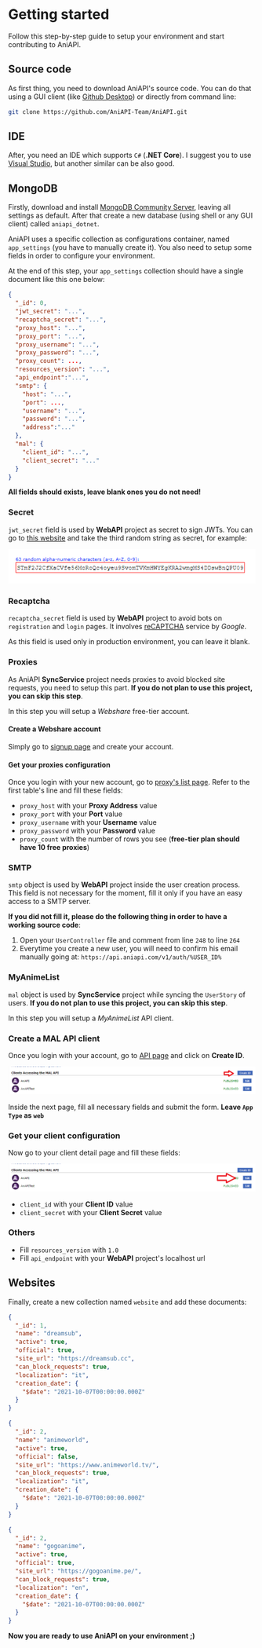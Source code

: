 # Getting started

Follow this step-by-step guide to setup your environment and start contributing to AniAPI.

## Source code

As first thing, you need to download AniAPI's source code. You can do that using a GUI client (like [Github Desktop](https://desktop.github.com/)) or directly from command line:

```bash
git clone https://github.com/AniAPI-Team/AniAPI.git
```

## IDE

After, you need an IDE which supports `C#` (**.NET Core**). I suggest you to use [Visual Studio](https://visualstudio.microsoft.com/it/vs/), but another similar can be also good.

## MongoDB

Firstly, download and install [MongoDB Community Server](https://www.mongodb.com/try/download/community), leaving all settings as default.
After that create a new database (using shell or any GUI client) called `aniapi_dotnet`.

AniAPI uses a specific collection as configurations container, named `app_settings` (you have to manually create it).
You also need to setup some fields in order to configure your environment.

At the end of this step, your `app_settings` collection should have a single document like this one below:

```json
{
  "_id": 0,
  "jwt_secret": "...",
  "recaptcha_secret": "...",
  "proxy_host": "...",
  "proxy_port": "...",
  "proxy_username": "...",
  "proxy_password": "...",
  "proxy_count": ...,
  "resources_version": "...",
  "api_endpoint":"...",
  "smtp": {
    "host": "...",
    "port": ...,
    "username": "...",
    "password": "...",
    "address":"..."
  },
  "mal": {
    "client_id": "...",
    "client_secret": "..."
  }
}
```

**All fields should exists, leave blank ones you do not need!**

### Secret

`jwt_secret` field is used by **WebAPI** project as secret to sign JWTs.
You can go to [this website](https://www.grc.com/passwords.htm) and take the third random string as secret, for example:

![Secret example](/static/secret_image.png)

### Recaptcha

`recaptcha_secret` field is used by **WebAPI** project to avoid bots on `registration` and `login` pages. It involves [reCAPTCHA](https://www.google.com/recaptcha/about/) service by *Google*.

As this field is used only in production environment, you can leave it blank.

### Proxies

As AniAPI **SyncService** project needs proxies to avoid blocked site requests, you need to setup this part.
**If you do not plan to use this project, you can skip this step**.

In this step you will setup a *Webshare* free-tier account.

#### Create a Webshare account

Simply go to [signup page](https://proxy.webshare.io/register/) and create your account.

#### Get your proxies configuration

Once you login with your new account, go to [proxy's list page](https://proxy.webshare.io/proxy/list?).
Refer to the first table's line and fill these fields:

* `proxy_host` with your **Proxy Address** value
* `proxy_port` with your **Port** value
* `proxy_username` with your **Username** value
* `proxy_password` with your **Password** value
* `proxy_count` with the number of rows you see (**free-tier plan should have 10 free proxies**)

### SMTP

`smtp` object is used by **WebAPI** project inside the user creation process.
This field is not necessary for the moment, fill it only if you have an easy access to a SMTP server.

**If you did not fill it, please do the following thing in order to have a working source code**:

1. Open your `UserController` file and comment from line `248` to line `264`
2. Everytime you create a new user, you will need to confirm his email manually going at: `https://api.aniapi.com/v1/auth/%USER_ID%`

### MyAnimeList

`mal` object is used by **SyncService** project while syncing the `UserStory` of users.
**If you do not plan to use this project, you can skip this step**.

In this step you will setup a *MyAnimeList* API client.

### Create a MAL API client

Once you login with your account, go to [API page](https://myanimelist.net/apiconfig) and click on **Create ID**.

![Create ID location](/static/mal_createid_image.png)

Inside the next page, fill all necessary fields and submit the form.
**Leave `App Type` as `web`**

### Get your client configuration

Now go to your client detail page and fill these fields:

![Detail location](/static/mal_detail_image.png)

* `client_id` with your **Client ID** value
* `client_secret` with your **Client Secret** value

### Others

* Fill `resources_version` with `1.0`
* Fill `api_endpoint` with your **WebAPI** project's localhost url

## Websites

Finally, create a new collection named `website` and add these documents:

```json
{
  "_id": 1,
  "name": "dreamsub",
  "active": true,
  "official": true,
  "site_url": "https://dreamsub.cc",
  "can_block_requests": true,
  "localization": "it",
  "creation_date": {
    "$date": "2021-10-07T00:00:00.000Z"
  }
}
```
```json
{
  "_id": 2,
  "name": "animeworld",
  "active": true,
  "official": false,
  "site_url": "https://www.animeworld.tv/",
  "can_block_requests": true,
  "localization": "it",
  "creation_date": {
    "$date": "2021-10-07T00:00:00.000Z"
  }
}
```
```json
{
  "_id": 2,
  "name": "gogoanime",
  "active": true,
  "official": true,
  "site_url": "https://gogoanime.pe/",
  "can_block_requests": true,
  "localization": "en",
  "creation_date": {
    "$date": "2021-10-07T00:00:00.000Z"
  }
}
```

**Now you are ready to use AniAPI on your environment ;)**